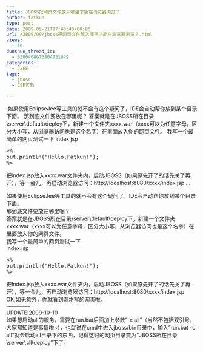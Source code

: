 ```yaml
---
title: JBOSS把网页文件放入哪里才能在浏览器浏览？
author: fatkun
type: post
date: 2009-09-21T17:40:43+00:00
url: /2009/09/jboss把网页文件放入哪里才能在浏览器浏览？.html
views:
  - 10
duoshuo_thread_id:
  - 6300408673604731649
categories:
  - J2EE
tags:
  - jboss
  - JSP实验

---
```

<img onload="ResizeImage(this,620)" src="http://fatkun.com/upload/2009/9/xxxx.jpg" alt="" title="" />  
如果使用EclipseJee等工具的就不会有这个疑问了，IDE会自动帮你放到某个目录下面。  
那到底文件要放在哪里呢？  
答案就是在JBOSS所在目录\server\default\deploy下，新建一个文件夹xxxx.war（xxxx可以为任意字母，区分大小写，从浏览器访问也是这个名字）在里面放入你的网页文件。  
我写一个最简单的网页测试一下  
index.jsp
<pre class="java">&lt;%
out.println("Hello,Fatkun!");
%>
</pre>
把index.jsp放入xxxx.war文件夹内，启动JBOSS（如果原先开了的话先关了再开），等一会儿，再启动浏览器访问：http://localhost:8080/xxxx/index.jsp  
&#8230;
<!--more-->

  
如果使用EclipseJee等工具的就不会有这个疑问了，IDE会自动帮你放到某个目录下面。  
那到底文件要放在哪里呢？  
答案就是在JBOSS所在目录\server\default\deploy下，新建一个文件夹xxxx.war（xxxx可以为任意字母，区分大小写，从浏览器访问也是这个名字）在里面放入你的网页文件。  
我写一个最简单的网页测试一下  
index.jsp
<pre class="java">&lt;%
out.println("Hello,Fatkun!");
%&gt;
</pre>
把index.jsp放入xxxx.war文件夹内，启动JBOSS（如果原先开了的话先关了再开），等一会儿，再启动浏览器访问：http://localhost:8080/xxxx/index.jsp  
OK,如无意外，你就看到刚才写的网页啦。  
<img onload="ResizeImage(this,620)" src="http://fatkun.com/upload/2009/9/xxxx.jpg" alt="" title="" />  
&#8212;&#8212;&#8212;&#8212;&#8211;  
UPDATE:2009-10-10  
如果想启动all的服务，需要在run.bat后面加上参数&#8221;-c all&#8221;（当然不包括双引号，大家都知道是事情啦~），也就说在cmd中进入jboss/bin目录中，输入&#8221;run.bat -c all&#8221;就会启动all目录下的东西，记得这时的网页目录变为&#8221;JBOSS所在目录\server\all\deploy&#8221;下了。